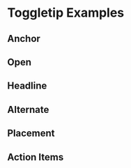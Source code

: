 # Toggletip Examples

## Anchor
<code-tab visible-overflow>
<template #example>
<AnchorExample />
</template>
<template #code>

```vue
<!--@include: ./components/toggletip/AnchorExample.vue -->
```
</template>
</code-tab>

## Open
<code-tab visible-overflow>
<template #example>
<OpenExample />
</template>
<template #code>

```vue
<!--@include: ./components/toggletip/OpenExample.vue -->
```
</template>
</code-tab>

## Headline
<code-tab visible-overflow>
<template #example>
<HeadlineExample />
</template>
<template #code>

```vue
<!--@include: ./components/toggletip/HeadlineExample.vue -->
```
</template>
</code-tab>

## Alternate
<code-tab visible-overflow>
<template #example>
<AlternateExample />
</template>
<template #code>

```vue
<!--@include: ./components/toggletip/AlternateExample.vue -->
```
</template>
</code-tab>

## Placement
<code-tab visible-overflow>
<template #example>
<PlacementExample />
</template>
<template #code>

```vue
<!--@include: ./components/toggletip/PlacementExample.vue -->
```
</template>
</code-tab>

## Action Items
<code-tab visible-overflow>
<template #example>
<ActionItemsExample />
</template>
<template #code>

```vue
<!--@include: ./components/toggletip/ActionItemsExample.vue -->
```
</template>
</code-tab>

<script setup lang="ts">
import CodeTab from '../custom/CodeTab.vue';
import { defineClientComponent } from 'vitepress';

const AnchorExample = defineClientComponent(() =>  import('./components/toggletip/AnchorExample.vue'));
const OpenExample = defineClientComponent(() =>  import('./components/toggletip/OpenExample.vue'));
const HeadlineExample = defineClientComponent(() =>  import('./components/toggletip/HeadlineExample.vue'));
const AlternateExample = defineClientComponent(() =>  import('./components/toggletip/AlternateExample.vue'));
const PlacementExample = defineClientComponent(() =>  import('./components/toggletip/PlacementExample.vue'));
const ActionItemsExample = defineClientComponent(() =>  import('./components/toggletip/ActionItemsExample.vue'));
</script>
